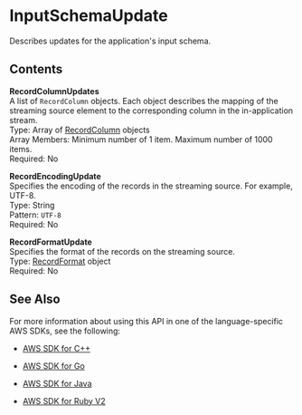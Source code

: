 # InputSchemaUpdate<a name="API_InputSchemaUpdate"></a>

Describes updates for the application's input schema\.

## Contents<a name="API_InputSchemaUpdate_Contents"></a>

 **RecordColumnUpdates**   
A list of `RecordColumn` objects\. Each object describes the mapping of the streaming source element to the corresponding column in the in\-application stream\.   
Type: Array of [RecordColumn](API_RecordColumn.md) objects  
Array Members: Minimum number of 1 item\. Maximum number of 1000 items\.  
Required: No

 **RecordEncodingUpdate**   
Specifies the encoding of the records in the streaming source\. For example, UTF\-8\.  
Type: String  
Pattern: `UTF-8`   
Required: No

 **RecordFormatUpdate**   
Specifies the format of the records on the streaming source\.  
Type: [RecordFormat](API_RecordFormat.md) object  
Required: No

## See Also<a name="API_InputSchemaUpdate_SeeAlso"></a>

For more information about using this API in one of the language\-specific AWS SDKs, see the following:

+  [AWS SDK for C\+\+](http://docs.aws.amazon.com/goto/SdkForCpp/kinesisanalytics-2015-08-14/InputSchemaUpdate) 

+  [AWS SDK for Go](http://docs.aws.amazon.com/goto/SdkForGoV1/kinesisanalytics-2015-08-14/InputSchemaUpdate) 

+  [AWS SDK for Java](http://docs.aws.amazon.com/goto/SdkForJava/kinesisanalytics-2015-08-14/InputSchemaUpdate) 

+  [AWS SDK for Ruby V2](http://docs.aws.amazon.com/goto/SdkForRubyV2/kinesisanalytics-2015-08-14/InputSchemaUpdate) 